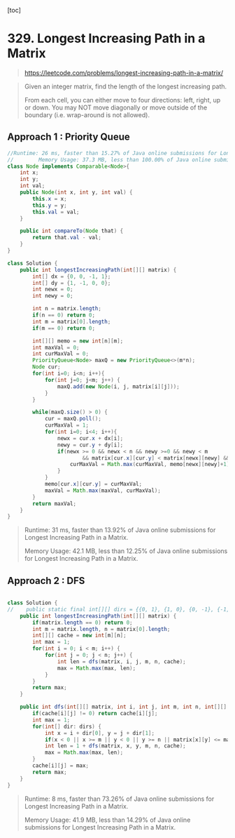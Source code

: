 [toc]

# 329. Longest Increasing Path in a Matrix

> https://leetcode.com/problems/longest-increasing-path-in-a-matrix/

> Given an integer matrix, find the length of the longest increasing path.
>
> From each cell, you can either move to four directions: left, right, up or down. You may NOT move diagonally or move outside of the boundary (i.e. wrap-around is not allowed).

## Approach 1 : Priority Queue

```java
//Runtime: 26 ms, faster than 15.27% of Java online submissions for Longest Increasing Path in a Matrix.
//        Memory Usage: 37.3 MB, less than 100.00% of Java online submissions for Longest Increasing Path in a Matrix.
class Node implements Comparable<Node>{
    int x;
    int y;
    int val;
    public Node(int x, int y, int val) {
        this.x = x;
        this.y = y;
        this.val = val;
    }

    public int compareTo(Node that) {
        return that.val - val;
    }
}

class Solution {
    public int longestIncreasingPath(int[][] matrix) {
        int[] dx = {0, 0, -1, 1};
        int[] dy = {1, -1, 0, 0};
        int newx = 0;
        int newy = 0;

        int n = matrix.length;
        if(n == 0) return 0;
        int m = matrix[0].length;
        if(m == 0) return 0;

        int[][] memo = new int[n][m];
        int maxVal = 0;
        int curMaxVal = 0;
        PriorityQueue<Node> maxQ = new PriorityQueue<>(m*n);
        Node cur;
        for(int i=0; i<n; i++){
            for(int j=0; j<m; j++) {
                maxQ.add(new Node(i, j, matrix[i][j]));
            }
        }

        while(maxQ.size() > 0) {
            cur = maxQ.poll();
            curMaxVal = 1;
            for(int i=0; i<4; i++){
                newx = cur.x + dx[i];
                newy = cur.y + dy[i];
                if(newx >= 0 && newx < n && newy >=0 && newy < m
                        && matrix[cur.x][cur.y] < matrix[newx][newy] && memo[newx][newy] != 0 ) {
                    curMaxVal = Math.max(curMaxVal, memo[newx][newy]+1);
                }
            }
            memo[cur.x][cur.y] = curMaxVal;
            maxVal = Math.max(maxVal, curMaxVal);
        }
        return maxVal;
    }
}
```

> Runtime: 31 ms, faster than 13.92% of Java online submissions for Longest Increasing Path in a Matrix.
>
> Memory Usage: 42.1 MB, less than 12.25% of Java online submissions for Longest Increasing Path in a Matrix.

## Approach 2 : DFS

```java

class Solution {
//    public static final int[][] dirs = {{0, 1}, {1, 0}, {0, -1}, {-1,0}};
    public int longestIncreasingPath(int[][] matrix) {
        if(matrix.length == 0) return 0;
        int m = matrix.length, n = matrix[0].length;
        int[][] cache = new int[m][n];
        int max = 1;
        for(int i = 0; i < m; i++) {
            for(int j = 0; j < n; j++) {
                int len = dfs(matrix, i, j, m, n, cache);
                max = Math.max(max, len);
            }
        }   
        return max;
    }

    public int dfs(int[][] matrix, int i, int j, int m, int n, int[][] cache) {
        if(cache[i][j] != 0) return cache[i][j];
        int max = 1;
        for(int[] dir: dirs) {
            int x = i + dir[0], y = j + dir[1];
            if(x < 0 || x >= m || y < 0 || y >= n || matrix[x][y] <= matrix[i][j]) continue;
            int len = 1 + dfs(matrix, x, y, m, n, cache);
            max = Math.max(max, len);
        }
        cache[i][j] = max;
        return max;
    }
}
```

> Runtime: 8 ms, faster than 73.26% of Java online submissions for Longest Increasing Path in a Matrix.
>
> Memory Usage: 41.9 MB, less than 14.29% of Java online submissions for Longest Increasing Path in a Matrix.